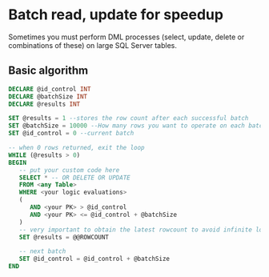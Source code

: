 # Batch read, update for speedup

Sometimes you must perform DML processes (select, update, delete or combinations of these) on large SQL Server tables.

## Basic algorithm

```sql
DECLARE @id_control INT
DECLARE @batchSize INT
DECLARE @results INT

SET @results = 1 --stores the row count after each successful batch
SET @batchSize = 10000 --How many rows you want to operate on each batch
SET @id_control = 0 --current batch 

-- when 0 rows returned, exit the loop
WHILE (@results > 0) 
BEGIN
   -- put your custom code here
   SELECT * -- OR DELETE OR UPDATE
   FROM <any Table>
   WHERE <your logic evaluations>
   (
      AND <your PK> > @id_control
      AND <your PK> <= @id_control + @batchSize
   )
   -- very important to obtain the latest rowcount to avoid infinite loops
   SET @results = @@ROWCOUNT

   -- next batch
   SET @id_control = @id_control + @batchSize
END
```
